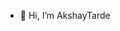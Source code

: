 - 👋 Hi, I’m AkshayTarde


<!---
Akshay-Tarde/Akshay-Tarde is a ✨ special ✨ repository because its `README.md` (this file) appears on your GitHub profile.
You can click the Preview link to take a look at your changes.
--->
